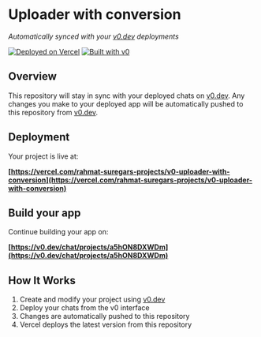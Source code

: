 # Uploader with conversion

*Automatically synced with your [v0.dev](https://v0.dev) deployments*

[![Deployed on Vercel](https://img.shields.io/badge/Deployed%20on-Vercel-black?style=for-the-badge&logo=vercel)](https://vercel.com/rahmat-suregars-projects/v0-uploader-with-conversion)
[![Built with v0](https://img.shields.io/badge/Built%20with-v0.dev-black?style=for-the-badge)](https://v0.dev/chat/projects/a5hON8DXWDm)

## Overview

This repository will stay in sync with your deployed chats on [v0.dev](https://v0.dev).
Any changes you make to your deployed app will be automatically pushed to this repository from [v0.dev](https://v0.dev).

## Deployment

Your project is live at:

**[https://vercel.com/rahmat-suregars-projects/v0-uploader-with-conversion](https://vercel.com/rahmat-suregars-projects/v0-uploader-with-conversion)**

## Build your app

Continue building your app on:

**[https://v0.dev/chat/projects/a5hON8DXWDm](https://v0.dev/chat/projects/a5hON8DXWDm)**

## How It Works

1. Create and modify your project using [v0.dev](https://v0.dev)
2. Deploy your chats from the v0 interface
3. Changes are automatically pushed to this repository
4. Vercel deploys the latest version from this repository